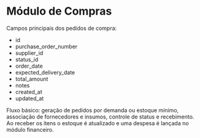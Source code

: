 # Módulo de Compras

Campos principais dos pedidos de compra:
- id
- purchase_order_number
- supplier_id
- status_id
- order_date
- expected_delivery_date
- total_amount
- notes
- created_at
- updated_at

Fluxo básico: geração de pedidos por demanda ou estoque mínimo, associação de fornecedores e insumos, controle de status e recebimento. Ao receber os itens o estoque é atualizado e uma despesa é lançada no módulo financeiro.
